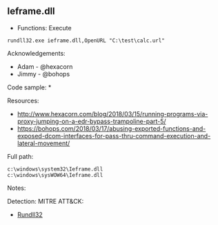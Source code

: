 ## Ieframe.dll

* Functions: Execute

```
rundll32.exe ieframe.dll,OpenURL "C:\test\calc.url"    
```

Acknowledgements:
* Adam - @hexacorn
* Jimmy - @bohops

Code sample:
* 

Resources:
* http://www.hexacorn.com/blog/2018/03/15/running-programs-via-proxy-jumping-on-a-edr-bypass-trampoline-part-5/
* https://bohops.com/2018/03/17/abusing-exported-functions-and-exposed-dcom-interfaces-for-pass-thru-command-execution-and-lateral-movement/

Full path:
```
c:\windows\system32\Ieframe.dll
c:\windows\sysWOW64\Ieframe.dll
```

Notes:


Detection:
MITRE ATT&CK:
* [Rundll32](https://attack.mitre.org/wiki/Technique/T1085)
